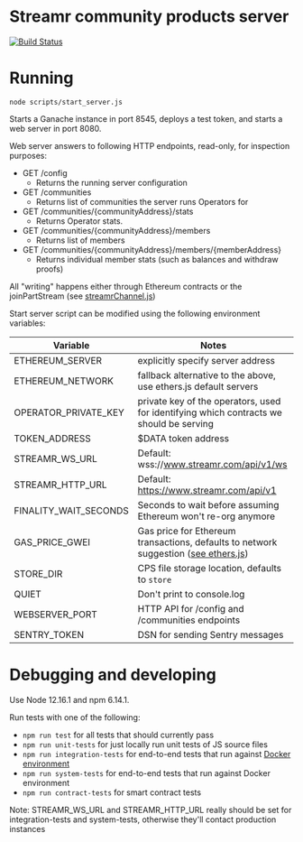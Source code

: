 # Streamr community products server

[![Build Status](https://travis-ci.com/streamr-dev/streamr-community-products.svg?token=9unddqKugX2cPcyhtVxp&branch=master)](https://travis-ci.com/streamr-dev/streamr-community-products)

# Running

`node scripts/start_server.js`

Starts a Ganache instance in port 8545, deploys a test token, and starts a web server in port 8080.

Web server answers to following HTTP endpoints, read-only, for inspection purposes:

* GET /config
  * Returns the running server configuration
* GET /communities
  * Returns list of communities the server runs Operators for
* GET /communities/{communityAddress}/stats
  * Returns Operator stats.
* GET /communities/{communityAddress}/members
  * Returns list of members
* GET /communities/{communityAddress}/members/{memberAddress}
  * Returns individual member stats (such as balances and withdraw proofs)

All "writing" happens either through Ethereum contracts or the joinPartStream (see [streamrChannel.js](src/streamrChannel.js))

Start server script can be modified using the following environment variables:

| Variable | Notes |
| --- | --- |
|  ETHEREUM_SERVER | explicitly specify server address |
|  ETHEREUM_NETWORK | fallback alternative to the above, use ethers.js default servers |
|  OPERATOR_PRIVATE_KEY | private key of the operators, used for identifying which contracts we should be serving |
|  TOKEN_ADDRESS | $DATA token address |
|  STREAMR_WS_URL | Default: wss://www.streamr.com/api/v1/ws |
|  STREAMR_HTTP_URL | Default: https://www.streamr.com/api/v1 |
|  FINALITY_WAIT_SECONDS | Seconds to wait before assuming Ethereum won't re-org anymore |
|  GAS_PRICE_GWEI | Gas price for Ethereum transactions, defaults to network suggestion ([see ethers.js](https://github.com/ethers-io/ethers.js/blob/061b0eae1d4c570aedd9bee1971afa43fcdae1a6/tests/make-tests/make-contract-interface.js#L330)) |
|  STORE_DIR | CPS file storage location, defaults to `store` |
|  QUIET | Don't print to console.log |
|  WEBSERVER_PORT | HTTP API for /config and /communities endpoints |
|  SENTRY_TOKEN | DSN for sending Sentry messages |

# Debugging and developing

Use Node 12.16.1 and npm 6.14.1.

Run tests with one of the following:
* `npm run test` for all tests that should currently pass
* `npm run unit-tests` for just locally run unit tests of JS source files
* `npm run integration-tests` for end-to-end tests that run against [Docker environment](https://github.com/streamr-dev/streamr-docker-dev)
* `npm run system-tests` for end-to-end tests that run against Docker environment
* `npm run contract-tests` for smart contract tests

Note: STREAMR_WS_URL and STREAMR_HTTP_URL really should be set for integration-tests and system-tests, otherwise they'll contact production instances
